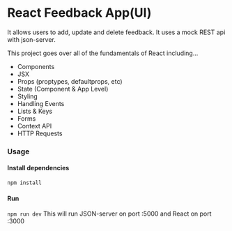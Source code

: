 # React Feedback App(UI)

It allows users to add, update and delete feedback. It uses a mock REST api with json-server.

This project goes over all of the fundamentals of React including...

- Components
- JSX
- Props (proptypes, defaultprops, etc)
- State (Component & App Level)
- Styling
- Handling Events
- Lists & Keys
- Forms
- Context API
- HTTP Requests
### Usage

#### Install dependencies
`npm install`
#### Run
`npm run dev`
This will run JSON-server on port :5000 and React on port :3000